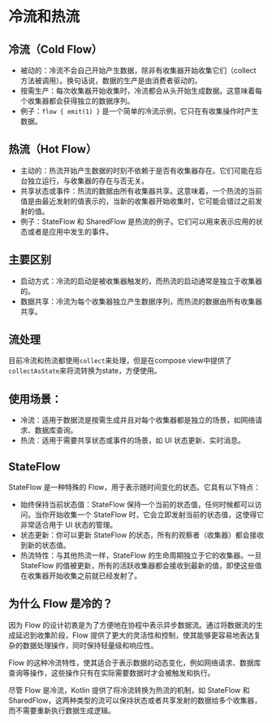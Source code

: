 # 冷流和热流

## 冷流（Cold Flow）

-   被动的：冷流不会自己开始产生数据，除非有收集器开始收集它们（collect 方法被调用）。换句话说，数据的生产是由消费者驱动的。
-   按需生产：每次收集器开始收集时，冷流都会从头开始生成数据。这意味着每个收集器都会获得独立的数据序列。
-   例子：`flow { emit(1) }` 是一个简单的冷流示例，它只在有收集操作时产生数据。

## 热流（Hot Flow）

-   主动的：热流开始产生数据的时刻不依赖于是否有收集器存在。它们可能在后台独立运行，与收集器的存在与否无关。
-   共享状态或事件：热流的数据由所有收集器共享。这意味着，一个热流的当前值是由最近发射的值表示的，当新的收集器开始收集时，它可能会错过之前发射的值。
-   例子：StateFlow 和 SharedFlow 是热流的例子。它们可以用来表示应用的状态或者是应用中发生的事件。

## 主要区别

-   启动方式：冷流的启动是被收集器触发的，而热流的启动通常是独立于收集器的。
-   数据共享：冷流为每个收集器独立产生数据序列，而热流的数据由所有收集器共享。

## 流处理

目前冷流和热流都使用`collect`来处理，但是在compose view中提供了`collectAsState`来将流转换为state，方便使用。

## 使用场景：

-   冷流：适用于数据流是按需生成并且对每个收集器都是独立的场景，如网络请求、数据库查询。
-   热流：适用于需要共享状态或事件的场景，如 UI 状态更新、实时消息。

## StateFlow

StateFlow 是一种特殊的 Flow，用于表示随时间变化的状态。它具有以下特点：

-   始终保持当前状态值：StateFlow 保持一个当前的状态值，任何时候都可以访问。当你开始收集一个 StateFlow 时，它会立即发射当前的状态值，这使得它非常适合用于 UI 状态的管理。
-   状态更新：你可以更新 StateFlow 的状态，所有的观察者（收集器）都会接收到新的状态值。
-   热流特性：与其他热流一样，StateFlow 的生命周期独立于它的收集器。一旦 StateFlow 的值被更新，所有的活跃收集器都会接收到最新的值，即使这些值在收集器开始收集之前就已经发射了。

## 为什么 Flow 是冷的？

因为 Flow 的设计初衷是为了方便地在协程中表示异步数据流。通过将数据流的生成延迟到收集阶段，Flow 提供了更大的灵活性和控制，使其能够更容易地表达复杂的数据处理操作，同时保持轻量级和响应性。

Flow 的这种冷流特性，使其适合于表示数据的动态变化，例如网络请求、数据库查询等操作，这些操作只有在实际需要数据时才会被触发和执行。

尽管 Flow 是冷流，Kotlin 提供了将冷流转换为热流的机制，如 StateFlow 和 SharedFlow，这两种类型的流可以保持状态或者共享发射的数据给多个收集器，而不需要重新执行数据生成逻辑。
